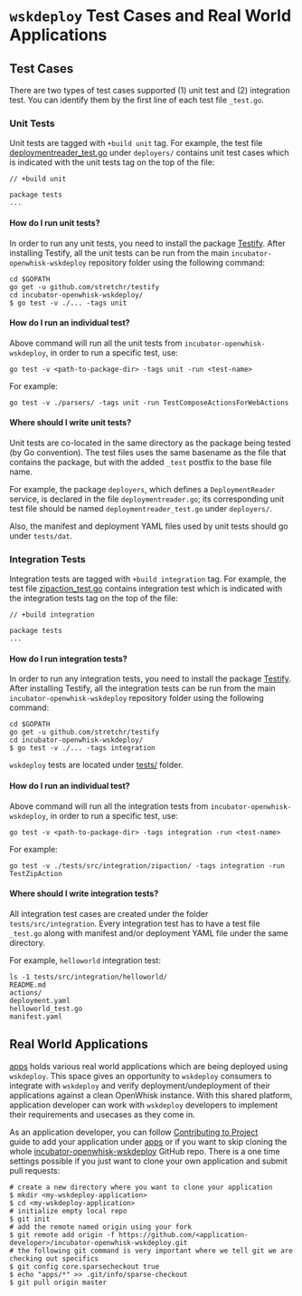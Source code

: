 <!--
#
# Licensed to the Apache Software Foundation (ASF) under one or more contributor
# license agreements.  See the NOTICE file distributed with this work for additional
# information regarding copyright ownership.  The ASF licenses this file to you
# under the Apache License, Version 2.0 (the # "License"); you may not use this
# file except in compliance with the License.  You may obtain a copy of the License
# at:
#
# http://www.apache.org/licenses/LICENSE-2.0
#
# Unless required by applicable law or agreed to in writing, software distributed
# under the License is distributed on an "AS IS" BASIS, WITHOUT WARRANTIES OR
# CONDITIONS OF ANY KIND, either express or implied.  See the License for the
# specific language governing permissions and limitations under the License.
#
-->

# `wskdeploy` Test Cases and Real World Applications

## Test Cases

There are two types of test cases supported (1) unit test and (2) integration test.
You can identify them by the first line of each test file `_test.go`.

### Unit Tests

Unit tests are tagged with `+build unit` tag. For example, the test file
[deploymentreader_test.go](https://github.com/apache/incubator-openwhisk-wskdeploy/blob/master/deployers/deploymentreader_test.go)
under `deployers/` contains unit test cases which is indicated with the unit tests
tag on the top of the file:

```
// +build unit

package tests
...
```

#### How do I run unit tests?

In order to run any unit tests, you need to install the package [Testify](https://github.com/stretchr/testify/).
After installing Testify, all the unit tests can be run from the main `incubator-openwhisk-wskdeploy`
repository folder using the following command:


```
cd $GOPATH
go get -u github.com/stretchr/testify
cd incubator-openwhisk-wskdeploy/
$ go test -v ./... -tags unit
```

#### How do I run an individual test?

Above command will run all the unit tests from `incubator-openwhisk-wskdeploy`, in
order to run a specific test, use:

```
go test -v <path-to-package-dir> -tags unit -run <test-name>
```

For example:

```
go test -v ./parsers/ -tags unit -run TestComposeActionsForWebActions
```

#### Where should I write unit tests?

Unit tests are co-located in the same directory as the package being tested (by Go convention).
The test files uses the same basename as the file that contains the package,
but with the added `_test` postfix to the base file name.

For example, the package `deployers`, which defines a `DeploymentReader` service,
is declared in the file `deploymentreader.go`; its corresponding unit test file
should be named `deploymentreader_test.go` under `deployers/`.

Also, the manifest and deployment YAML files used by unit tests should go under `tests/dat`.


### Integration Tests

Integration tests are tagged with `+build integration` tag. For example, the test
file [zipaction_test.go](https://github.com/apache/incubator-openwhisk-wskdeploy/blob/master/tests/src/integration/zipaction/zipaction_test.go)
contains integration test which is indicated with the integration tests tag on
the top of the file:

```
// +build integration

package tests
...
```

#### How do I run integration tests?

In order to run any integration tests, you need to install the package [Testify](https://github.com/stretchr/testify/).
After installing Testify, all the integration tests can be run from the main `incubator-openwhisk-wskdeploy`
repository folder using the following command:


```
cd $GOPATH
go get -u github.com/stretchr/testify
cd incubator-openwhisk-wskdeploy/
$ go test -v ./... -tags integration
```

`wskdeploy` tests are located under [tests/](https://github.com/apache/incubator-openwhisk-wskdeploy/tree/master/tests)
folder.

#### How do I run an individual test?

Above command will run all the integration tests from `incubator-openwhisk-wskdeploy`, in
order to run a specific test, use:

```
go test -v <path-to-package-dir> -tags integration -run <test-name>
```

For example:

```
go test -v ./tests/src/integration/zipaction/ -tags integration -run TestZipAction
```

#### Where should I write integration tests?

All integration test cases are created under the folder `tests/src/integration`.
Every integration test has to have a test file `_test.go` along with manifest and/or
deployment YAML file under the same directory.

For example, `helloworld` integration test:

```
ls -1 tests/src/integration/helloworld/
README.md
actions/
deployment.yaml
helloworld_test.go
manifest.yaml
```

## Real World Applications

[apps](https://github.com/apache/incubator-openwhisk-wskdeploy/tree/master/tests/apps)
holds various real world applications which are being deployed using `wskdeploy`.
This space gives an opportunity to `wskdeploy` consumers to integrate with `wskdeploy`
and verify deployment/undeployment of their applications against a clean OpenWhisk
instance. With this shared platform, application developer can work with `wskdeploy`
developers to implement their requirements and usecases as they come in.

As an application developer, you can follow [Contributing to Project](https://github.com/apache/incubator-openwhisk-wskdeploy#contributing-to-the-project)\
guide to add your application under [apps](https://github.com/apache/incubator-openwhisk-wskdeploy/tree/master/tests/apps)
or if you want to skip cloning the whole [incubator-openwhisk-wskdeploy](https://github.com/apache/incubator-openwhisk-wskdeploy)
GitHub repo. There is a one time settings possible if you just want to
clone your own application and submit pull requests:

```
# create a new directory where you want to clone your application
$ mkdir <my-wskdeploy-application>
$ cd <my-wskdeploy-application>
# initialize empty local repo
$ git init
# add the remote named origin using your fork
$ git remote add origin -f https://github.com/<application-developer>/incubator-openwhisk-wskdeploy.git
# the following git command is very important where we tell git we are checking out specifics
$ git config core.sparsecheckout true
$ echo "apps/*" >> .git/info/sparse-checkout
$ git pull origin master
```
